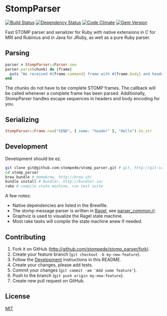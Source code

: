 # StompParser

[![Build Status](https://travis-ci.org/stompede/stomp_parser.png?branch=master)](https://travis-ci.org/stompede/stomp_parser)
[![Dependency Status](https://gemnasium.com/stompede/stomp_parser.png)](https://gemnasium.com/stompede/stomp_parser)
[![Code Climate](https://codeclimate.com/github/stompede/stomp_parser.png)](https://codeclimate.com/github/stompede/stomp_parser)
[![Gem Version](https://badge.fury.io/rb/stomp_parser.png)](http://badge.fury.io/rb/stomp_parser)

Fast STOMP parser and serializer for Ruby with native extensions in C for MRI
and Rubinius and in Java for JRuby, as well as a pure Ruby parser.

## Parsing

``` ruby
parser = StompParser::Parser.new
parser.parse(chunk) do |frame|
  puts "We received #{frame.command} frame with #{frame.body} and headers #{frame.headers}!"
end
```

The chunks do not have to be complete STOMP frames. The callback will be called
whenever a complete frame has been parsed. Additionally, StompParser handles
escape sequences in headers and body encoding for you.

## Serializing

``` ruby
StompParser::Frame.new("SEND", { some: "header" }, "Hello").to_str
```

## Development

Development should be ez.

``` bash
git clone git@github.com:stompede/stomp_parser.git # git, http://git-scm.com/
cd stomp_parser
brew bundle # Homebrew, http://brew.sh/
bundle install # Bundler, http://bundler.io/
rake # compile state machine, run test suite
```

A few notes:

- Native dependencies are listed in the Brewfile.
- The stomp message parser is written in [Ragel](http://www.complang.org/ragel/), see [parser_common.rl](parser_common.rl).
- Graphviz is used to visualize the Ragel state machine.
- Most rake tasks will compile the state machine anew if needed.

## Contributing

1. Fork it on GitHub (<http://github.com/stompede/stomp_parser/fork>).
2. Create your feature branch (`git checkout -b my-new-feature`).
3. Follow the [Development](#development) instructions in this README.
4. Create your changes, please add tests.
5. Commit your changes (`git commit -am 'Add some feature'`).
6. Push to the branch (`git push origin my-new-feature`).
7. Create new pull request on GitHub.

## License

[MIT](MIT-LICENSE.txt)
